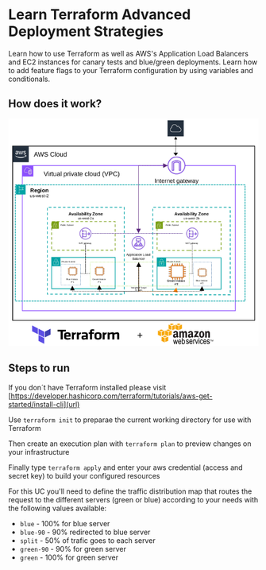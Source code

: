 # Learn Terraform Advanced Deployment Strategies

Learn how to use Terraform as well as AWS's Application Load Balancers and EC2 instances for canary tests and blue/green deployments. Learn how to add feature flags to your Terraform configuration by using variables and conditionals.

## How does it work?
![Blue&Green Canary Test](/aws-diagram.png)

## Steps to run

If you don´t have Terraform installed please visit [https://developer.hashicorp.com/terraform/tutorials/aws-get-started/install-cli](url)

Use `terraform init` to preparae the current working directory for use with Terraform

Then create an execution plan with `terraform plan` to preview changes on your infrastructure

Finally type `terraform apply` and enter your aws credential (access and secret key) to build your configured resources

For this UC you'll need to define the traffic distribution map that routes the request to the different servers (green or blue) according to your needs with the following values available:

- `blue` - 100% for blue server
- `blue-90` - 90% redirected to blue server
- `split` - 50% of trafic goes to each server
- `green-90` - 90% for green server
- `green` - 100% for green server
